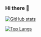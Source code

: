 ### Hi there 👋

<!--
**nekomester/nekomester** is a ✨ _special_ ✨ repository because its `README.md` (this file) appears on your GitHub profile.

Here are some ideas to get you started:

- 🔭 I’m currently working on ...
- 🌱 I’m currently learning ...
- 👯 I’m looking to collaborate on ...
- 🤔 I’m looking for help with ...
- 💬 Ask me about ...
- 📫 How to reach me: ...
- 😄 Pronouns: ...
- ⚡ Fun fact: ...
-->

[![GitHub stats](https://github-readme-stats.vercel.app/api?username=nekomester)](https://github.com/anuraghazra/github-readme-stats)

[![Top Langs](https://github-readme-stats.vercel.app/api/top-langs/?username=nekomester)](https://github.com/anuraghazra/github-readme-stats)

